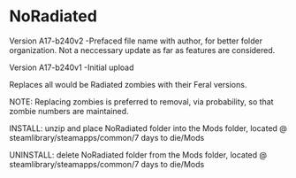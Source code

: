 # NoRadiated

Version A17-b240v2
-Prefaced file name with author, for better folder organization. Not a neccessary update as far as features are considered.

Version A17-b240v1
-Initial upload

Replaces all would be Radiated zombies with their Feral versions.

NOTE: Replacing zombies is preferred to removal, via probability, so that zombie numbers are maintained.

INSTALL: unzip and place NoRadiated folder into the Mods folder, located @ steamlibrary/steamapps/common/7 days to die/Mods

UNINSTALL: delete NoRadiated folder from the Mods folder, located @ steamlibrary/steamapps/common/7 days to die/Mods
